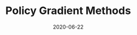 ---
layout: post
title:  "Policy Gradient Methods"
ref: welcome
date:   2020-06-22
tags: reinforcement-learning-lectures
lang: en
---
